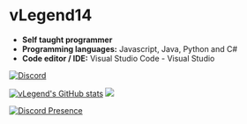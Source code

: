 # vLegend14

- **Self taught programmer**
- **Programming languages:** Javascript, Java, Python and C#
- **Code editor / IDE:** Visual Studio Code - Visual Studio

[![Discord](https://img.shields.io/static/v1?label=Discord&message=⁶⁶⁶©🇨🇱%234555&color=blue&style=for-the-badge)](https://discord.com/users/416792860461891595)

[![vLegend's GitHub stats](https://github-readme-stats.vercel.app/api?username=vLegend14)](https://github.com/vLegend14/github-readme-stats)
<a href="https://github.com/vLegend14">
  <img src="https://github-readme-stats.vercel.app/api/top-langs/?username=vLegend14&langs_count=3&theme=dark">
</a>

[![Discord Presence](https://lanyard.cnrad.dev/api/416792860461891595)](https://discord.com/users/416792860461891595)
